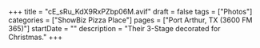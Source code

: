 +++
title = "cE_sRu_KdX9RxPZbp06M.avif"
draft = false
tags = ["Photos"]
categories = ["ShowBiz Pizza Place"]
pages = ["Port Arthur, TX (3600 FM 365)"]
startDate = ""
description = "Their 3-Stage decorated for Christmas."
+++
